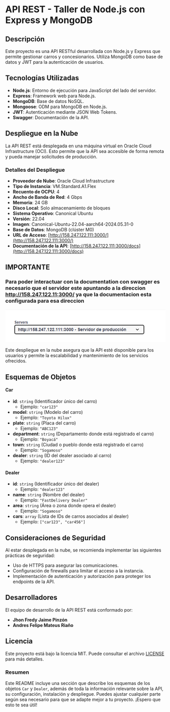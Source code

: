 # API REST - Taller de Node.js con Express y MongoDB

## Descripción

Este proyecto es una API RESTful desarrollada con Node.js y Express que permite gestionar carros y concesionarios. Utiliza MongoDB como base de datos y JWT para la autenticación de usuarios.

## Tecnologías Utilizadas

- **Node.js**: Entorno de ejecución para JavaScript del lado del servidor.
- **Express**: Framework web para Node.js.
- **MongoDB**: Base de datos NoSQL.
- **Mongoose**: ODM para MongoDB en Node.js.
- **JWT**: Autenticación mediante JSON Web Tokens.
- **Swagger**: Documentación de la API.

## Despliegue en la Nube

La API REST está desplegada en una máquina virtual en Oracle Cloud Infrastructure (OCI). Esto permite que la API sea accesible de forma remota y pueda manejar solicitudes de producción.

### Detalles del Despliegue

- **Proveedor de Nube**: Oracle Cloud Infrastructure
- **Tipo de Instancia**: VM.Standard.A1.Flex
- **Recuento de OCPU**: 4
- **Ancho de Banda de Red**: 4 Gbps
- **Memoria**: 24 GB
- **Disco Local**: Solo almacenamiento de bloques
- **Sistema Operativo**: Canonical Ubuntu
- **Versión**: 22.04
- **Imagen**: Canonical-Ubuntu-22.04-aarch64-2024.05.31-0
- **Base de Datos**: MongoDB (clúster M0)
- **URL de Acceso**: [http://158.247.122.111:3000/](http://158.247.122.111:3000/)
- **Documentación de la API**: [http://158.247.122.111:3000/docs](http://158.247.122.111:3000/docs)

## IMPORTANTE
### Para poder interactuar con la documentation  con swagger es necesario que el servidor este apuntando a la direccion http://158.247.122.11:3000/ ya que la documentacion esta configurada para esa direccion
![img.png](img.png)

Este despliegue en la nube asegura que la API esté disponible para los usuarios y permite la escalabilidad y mantenimiento de los servicios ofrecidos.

## Esquemas de Objetos

#### Car

- **id**: `string` (Identificador único del carro)
    - Ejemplo: `"car123"`
- **model**: `string` (Modelo del carro)
    - Ejemplo: `"Toyota Hilux"`
- **plate**: `string` (Placa del carro)
    - Ejemplo: `"ABC123"`
- **department**: `string` (Departamento donde está registrado el carro)
    - Ejemplo: `"Boyacá"`
- **town**: `string` (Ciudad o pueblo donde está registrado el carro)
    - Ejemplo: `"Sogamoso"`
- **dealer**: `string` (ID del dealer asociado al carro)
    - Ejemplo: `"dealer123"`

#### Dealer

- **id**: `string` (Identificador único del dealer)
    - Ejemplo: `"dealer123"`
- **name**: `string` (Nombre del dealer)
    - Ejemplo: `"FastDelivery Dealer"`
- **area**: `string` (Área o zona donde opera el dealer)
    - Ejemplo: `"Sogamoso"`
- **cars**: `array` (Lista de IDs de carros asociados al dealer)
    - Ejemplo: `["car123", "car456"]`


## Consideraciones de Seguridad

Al estar desplegada en la nube, se recomienda implementar las siguientes prácticas de seguridad:
- Uso de HTTPS para asegurar las comunicaciones.
- Configuración de firewalls para limitar el acceso a la instancia.
- Implementación de autenticación y autorización para proteger los endpoints de la API.

## Desarrolladores
El equipo de desarrollo de la API REST está conformado por:
- **Jhon Fredy Jaime Pinzón**
- **Andres Felipe Mateus Riaño**

## Licencia
Este proyecto está bajo la licencia MIT. Puede consultar el archivo [LICENSE](LICENSE) para más detalles.


### Resumen

Este README incluye una sección que describe los esquemas de los objetos `Car` y `Dealer`, además de toda la información relevante sobre la API, su configuración, instalación y despliegue. Puedes ajustar cualquier parte según sea necesario para que se adapte mejor a tu proyecto. ¡Espero que esto te sea útil!



